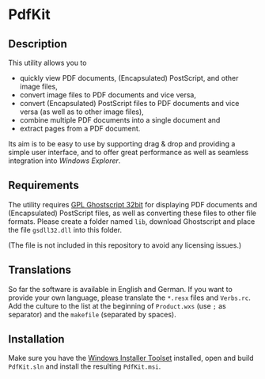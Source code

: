 PdfKit
======


Description
-----------
This utility allows you to

- quickly view PDF documents, (Encapsulated) PostScript, and other image files,
- convert image files to PDF documents and vice versa,
- convert (Encapsulated) PostScript files to PDF documents and vice versa
  (as well as to other image files),
- combine multiple PDF documents into a single document and
- extract pages from a PDF document.

Its aim is to be easy to use by supporting drag & drop and providing a simple
user interface, and to offer great performance as well as seamless integration
into *Windows Explorer*.


Requirements
------------
The utility requires [GPL Ghostscript 32bit](https://github.com/ArtifexSoftware/ghostpdl-downloads/releases/)
for displaying PDF documents and (Encapsulated) PostScript files, as well as
converting these files to other file formats.
Please create a folder named `lib`, download Ghostscript and place the file
`gsdll32.dll` into this folder.

(The file is not included in this repository to avoid any licensing issues.)


Translations
------------
So far the software is available in English and German. If you want to
provide your own language, please translate the `*.resx` files and `Verbs.rc`.
Add the culture to the list at the beginning of `Product.wxs` (use `;` as
separator) and the `makefile` (separated by spaces).


Installation
------------
Make sure you have the [Windows Installer Toolset](http://wixtoolset.org/)
installed, open and build `PdfKit.sln` and install the resulting `PdfKit.msi`.
